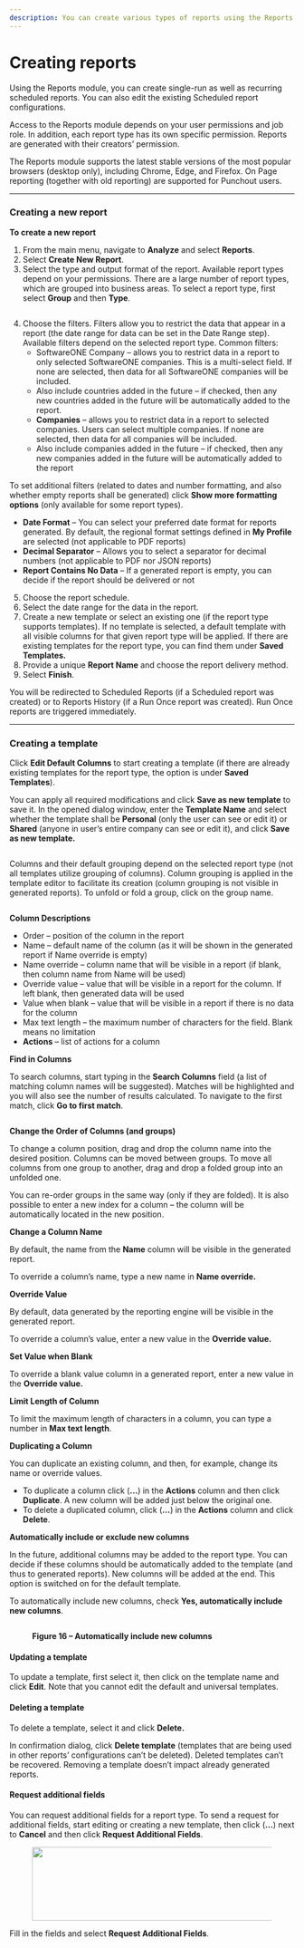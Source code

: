 ```yaml
---
description: You can create various types of reports using the Reports module.
---
```


# Creating reports

Using the Reports module, you can create single-run as well as recurring scheduled reports. You can also edit the existing Scheduled report configurations.&#x20;

Access to the Reports module depends on your user permissions and job role. In addition, each report type has its own specific permission. Reports are generated with their creators’ permission.

The Reports module supports the latest stable versions of the most popular browsers (desktop only), including Chrome, Edge, and Firefox. On Page reporting (together with old reporting) are supported for Punchout users.

***

### Creating a new report  <a href="#post-4285-_ref38442975" id="post-4285-_ref38442975"></a>

**To create a new report**

1. From the main menu, navigate to **Analyze** and select **Reports**.
2. Select **Create New Report**.
3. Select the type and output format of the report. Available report types depend on your permissions. There are a large number of report types, which are grouped into business areas. To select a report type, first select **Group** and then **Type**.

<div align="left">

<figure><img src="https://help.pyracloud.com/wp-content/uploads/2020/11/41-1.png" alt=""><figcaption></figcaption></figure>

</div>

4. Choose the filters. Filters allow you to restrict the data that appear in a report (the date range for data can be set in the Date Range step). Available filters depend on the selected report type. Common filters:
   * SoftwareONE Company – allows you to restrict data in a report to only selected SoftwareONE companies. This is a multi-select field. If none are selected, then data for all SoftwareONE companies will be included.
   * Also include countries added in the future – if checked, then any new countries added in the future will be automatically added to the report.
   * **Companies** – allows you to restrict data in a report to selected companies. Users can select multiple companies. If none are selected, then data for all companies will be included.
   * Also include companies added in the future – if checked, then any new companies added in the future will be automatically added to the report

To set additional filters (related to dates and number formatting, and also whether empty reports shall be generated) click **Show more formatting options** (only available for some report types).

* **Date Format** – You can select your preferred date format for reports generated. By default, the regional format settings defined in **My Profile** are selected (not applicable to PDF reports)
* **Decimal Separator** – Allows you to select a separator for decimal numbers (not applicable to PDF nor JSON reports)
* **Report Contains No Data** – If a generated report is empty, you can decide if the report should be delivered or not

5. Choose the report schedule.
6. Select the date range for the data in the report.
7. Create a new template or select an existing one (if the report type supports templates). If no template is selected, a default template with all visible columns for that given report type will be applied. If there are existing templates for the report type, you can find them under **Saved Templates.**&#x20;
8. Provide a unique **Report Name** and choose the report delivery method.
9. Select **Finish**.&#x20;

You will be redirected to Scheduled Reports (if a Scheduled report was created) or to Reports History (if a Run Once report was created). Run Once reports are triggered immediately.

***

### Creating a template

Click **Edit Default Columns** to start creating a template (if there are already existing templates for the report type, the option is under **Saved Templates**).

You can apply all required modifications and click **Save as new template** to save it. In the opened dialog window, enter the **Template Name** and select whether the template shall be **Personal** (only the user can see or edit it) or **Shared** (anyone in user’s entire company can see or edit it), and click **Save as new template.**

<figure><img src="https://help.pyracloud.com/wp-content/uploads/2020/11/131-1.png" alt=""><figcaption></figcaption></figure>

Columns and their default grouping depend on the selected report type (not all templates utilize grouping of columns). Column grouping is applied in the template editor to facilitate its creation (column grouping is not visible in generated reports). To unfold or fold a group, click on the group name.

<figure><img src="https://help.pyracloud.com/wp-content/uploads/2020/11/141-1-1024x301.png" alt=""><figcaption></figcaption></figure>

**Column Descriptions**

* Order – position of the column in the report
* Name – default name of the column (as it will be shown in the generated report if Name override is empty)
* Name override – column name that will be visible in a report (if blank, then column name from Name will be used)
* Override value – value that will be visible in a report for the column. If left blank, then generated data will be used
* Value when blank – value that will be visible in a report if there is no data for the column
* Max text length – the maximum number of characters for the field. Blank means no limitation
* **Actions** – list of actions for a column

**Find in Columns**

To search columns, start typing in the **Search Columns** field (a list of matching column names will be suggested). Matches will be highlighted and you will also see the number of results calculated. To navigate to the first match, click **Go to first match**.

<figure><img src="https://help.pyracloud.com/wp-content/uploads/2020/11/152-1024x449.png" alt=""><figcaption></figcaption></figure>

**Change the Order of Columns (and groups)**

To change a column position, drag and drop the column name into the desired position. Columns can be moved between groups. To move all columns from one group to another, drag and drop a folded group into an unfolded one.

You can re-order groups in the same way (only if they are folded). It is also possible to enter a new index for a column – the column will be automatically located in the new position.

**Change a Column Name**

By default, the name from the **Name** column will be visible in the generated report.

To override a column’s name, type a new name in **Name override.**

**Override Value**

By default, data generated by the reporting engine will be visible in the generated report.

To override a column’s value, enter a new value in the **Override value.**

**Set Value when Blank**

To override a blank value column in a generated report, enter a new value in the **Override value.**

**Limit Length of Column**

To limit the maximum length of characters in a column, you can type a number in **Max text length**.

**Duplicating a Column**

You can duplicate an existing column, and then, for example, change its name or override values.

* To duplicate a column click (**…**) in the **Actions** column and then click **Duplicate**. A new column will be added just below the original one.
* To delete a duplicated column, click (**…**) in the **Actions** column and click **Delete**.

**Automatically include or exclude new columns**

In the future, additional columns may be added to the report type. You can decide if these columns should be automatically added to the template (and thus to generated reports). New columns will be added at the end. This option is switched on for the default template.

To automatically include new columns, check **Yes, automatically include new columns**.

<div align="left">

<figure><img src="https://help.pyracloud.com/wp-content/uploads/2020/11/171-5.png" alt=""><figcaption><p><strong>Figure 16 – Automatically include new columns</strong></p></figcaption></figure>

</div>

#### Updating a template <a href="#post-4285-_toc51828553" id="post-4285-_toc51828553"></a>

To update a template, first select it, then click on the template name and click **Edit**. Note that you cannot edit the default and universal templates.

#### Deleting a template <a href="#post-4285-_toc51828554" id="post-4285-_toc51828554"></a>

To delete a template, select it and click **Delete.**&#x20;

In confirmation dialog, click **Delete template** (templates that are being used in other reports’ configurations can’t be deleted). Deleted templates can’t be recovered. Removing a template doesn’t impact already generated reports.

#### Request additional fields <a href="#post-4285-_toc51828555" id="post-4285-_toc51828555"></a>

You can request additional fields for a report type. To send a request for additional fields, start editing or creating a new template, then click (**…**) next to **Cancel** and then click **Request Additional Fields**.

<div align="left">

<figure><img src="https://help.pyracloud.com/wp-content/uploads/2020/11/181-3.png" alt="" height="130" width="566"><figcaption></figcaption></figure>

</div>

Fill in the fields and select **Request Additional Fields**.
